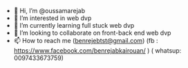 - 👋 Hi, I’m @oussamarejab
- 👀 I’m interested in web dvp
- 🌱 I’m currently learning full stuck web dvp
- 💞️ I’m looking to collaborate on front-back end web dvp
- 📫 How to reach me (benrejebtst@gmail.com) (fb : https://www.facebook.com/benrejabkairouan/ ) ( whatsup: 0097433673759)

<!---
oussamarejab/oussamarejab is a ✨ special ✨ repository because its `README.md` (this file) appears on your GitHub profile.
You can click the Preview link to take a look at your changes.
--->
